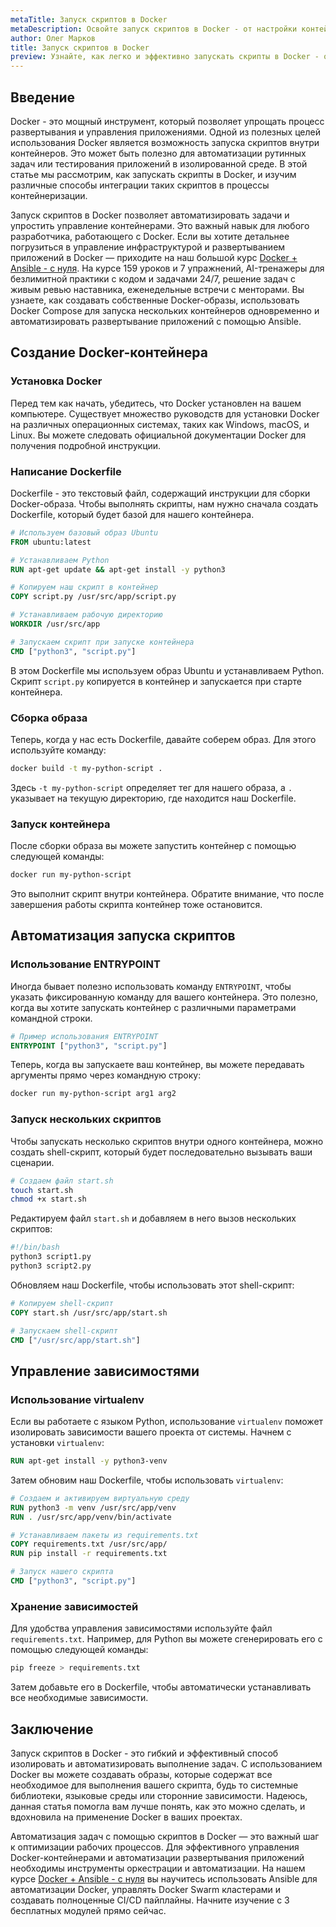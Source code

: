 ```yaml
---
metaTitle: Запуск скриптов в Docker
metaDescription: Освойте запуск скриптов в Docker - от настройки контейнеров до автоматизации задач. Практические примеры и советы помогут вам на всех этапах
author: Олег Марков
title: Запуск скриптов в Docker
preview: Узнайте, как легко и эффективно запускать скрипты в Docker - от настройки контейнеров до автоматизации рабочих процессов. Практические примеры и советы опытных разработчиков помогут вам на всех этапах
---
```


## Введение

Docker - это мощный инструмент, который позволяет упрощать процесс развертывания и управления приложениями. Одной из полезных целей использования Docker является возможность запуска скриптов внутри контейнеров. Это может быть полезно для автоматизации рутинных задач или тестирования приложений в изолированной среде. В этой статье мы рассмотрим, как запускать скрипты в Docker, и изучим различные способы интеграции таких скриптов в процессы контейнеризации.

Запуск скриптов в Docker позволяет автоматизировать задачи и упростить управление контейнерами. Это важный навык для любого разработчика, работающего с Docker. Если вы хотите детальнее погрузиться в управление инфраструктурой и развертыванием приложений в Docker — приходите на наш большой курс [Docker + Ansible - с нуля](https://purpleschool.ru/course/docker). На курсе 159 уроков и 7 упражнений, AI-тренажеры для безлимитной практики с кодом и задачами 24/7, решение задач с живым ревью наставника, еженедельные встречи с менторами. Вы узнаете, как создавать собственные Docker-образы, использовать Docker Compose для запуска нескольких контейнеров одновременно и автоматизировать развертывание приложений с помощью Ansible.

## Создание Docker-контейнера

### Установка Docker

Перед тем как начать, убедитесь, что Docker установлен на вашем компьютере. Существует множество руководств для установки Docker на различных операционных системах, таких как Windows, macOS, и Linux. Вы можете следовать официальной документации Docker для получения подробной инструкции.

### Написание Dockerfile

Dockerfile - это текстовый файл, содержащий инструкции для сборки Docker-образа. Чтобы выполнять скрипты, нам нужно сначала создать Dockerfile, который будет базой для нашего контейнера.

```dockerfile
# Используем базовый образ Ubuntu
FROM ubuntu:latest

# Устанавливаем Python
RUN apt-get update && apt-get install -y python3

# Копируем наш скрипт в контейнер
COPY script.py /usr/src/app/script.py

# Устанавливаем рабочую директорию
WORKDIR /usr/src/app

# Запускаем скрипт при запуске контейнера
CMD ["python3", "script.py"]
```

В этом Dockerfile мы используем образ Ubuntu и устанавливаем Python. Скрипт `script.py` копируется в контейнер и запускается при старте контейнера.

### Сборка образа

Теперь, когда у нас есть Dockerfile, давайте соберем образ. Для этого используйте команду:

```bash
docker build -t my-python-script .
```

Здесь `-t my-python-script` определяет тег для нашего образа, а `.` указывает на текущую директорию, где находится наш Dockerfile.

### Запуск контейнера

После сборки образа вы можете запустить контейнер с помощью следующей команды:

```bash
docker run my-python-script
```

Это выполнит скрипт внутри контейнера. Обратите внимание, что после завершения работы скрипта контейнер тоже остановится.

## Автоматизация запуска скриптов

### Использование ENTRYPOINT

Иногда бывает полезно использовать команду `ENTRYPOINT`, чтобы указать фиксированную команду для вашего контейнера. Это полезно, когда вы хотите запускать контейнер с различными параметрами командной строки.

```dockerfile
# Пример использования ENTRYPOINT
ENTRYPOINT ["python3", "script.py"]
```

Теперь, когда вы запускаете ваш контейнер, вы можете передавать аргументы прямо через командную строку:

```bash
docker run my-python-script arg1 arg2
```

### Запуск нескольких скриптов

Чтобы запускать несколько скриптов внутри одного контейнера, можно создать shell-скрипт, который будет последовательно вызывать ваши сценарии.

```bash
# Создаем файл start.sh
touch start.sh
chmod +x start.sh
```

Редактируем файл `start.sh` и добавляем в него вызов нескольких скриптов:

```bash
#!/bin/bash
python3 script1.py
python3 script2.py
```

Обновляем наш Dockerfile, чтобы использовать этот shell-скрипт:

```dockerfile
# Копируем shell-скрипт
COPY start.sh /usr/src/app/start.sh

# Запускаем shell-скрипт
CMD ["/usr/src/app/start.sh"]
```

## Управление зависимостями

### Использование virtualenv

Если вы работаете с языком Python, использование `virtualenv` поможет изолировать зависимости вашего проекта от системы. Начнем с установки `virtualenv`:

```dockerfile
RUN apt-get install -y python3-venv
```

Затем обновим наш Dockerfile, чтобы использовать `virtualenv`:

```dockerfile
# Создаем и активируем виртуальную среду
RUN python3 -m venv /usr/src/app/venv
RUN . /usr/src/app/venv/bin/activate

# Устанавливаем пакеты из requirements.txt
COPY requirements.txt /usr/src/app/
RUN pip install -r requirements.txt

# Запуск нашего скрипта
CMD ["python3", "script.py"]
```

### Хранение зависимостей

Для удобства управления зависимостями используйте файл `requirements.txt`. Например, для Python вы можете сгенерировать его с помощью следующей команды:

```bash
pip freeze > requirements.txt
```

Затем добавьте его в Dockerfile, чтобы автоматически устанавливать все необходимые зависимости.

## Заключение

Запуск скриптов в Docker - это гибкий и эффективный способ изолировать и автоматизировать выполнение задач. С использованием Docker вы можете создавать образы, которые содержат все необходимое для выполнения вашего скрипта, будь то системные библиотеки, языковые среды или сторонние зависимости. Надеюсь, данная статья помогла вам лучше понять, как это можно сделать, и вдохновила на применение Docker в ваших проектах.

Автоматизация задач с помощью скриптов в Docker — это важный шаг к оптимизации рабочих процессов. Для эффективного управления Docker-контейнерами и автоматизации развертывания приложений необходимы инструменты оркестрации и автоматизации. На нашем курсе [Docker + Ansible - с нуля](https://purpleschool.ru/course/docker) вы научитесь использовать Ansible для автоматизации Docker, управлять Docker Swarm кластерами и создавать полноценные CI/CD пайплайны. Начните изучение с 3 бесплатных модулей прямо сейчас.
